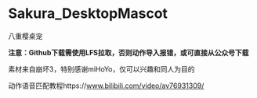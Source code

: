 # Sakura_DesktopMascot
八重樱桌宠

__注意：Github下载需使用LFS拉取，否则动作导入报错，或可直接从公众号下载__

素材来自崩坏3，特别感谢miHoYo，仅可以兴趣和同人为目的

动作语音匹配教程https://www.bilibili.com/video/av76931309/
